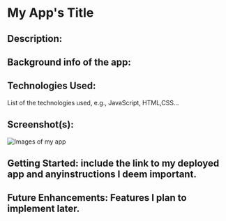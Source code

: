 # **My App's Title**

## Description:


## Background info of the app:

## Technologies Used:
List of the technologies used, e.g., JavaScript, HTML,CSS...

## Screenshot(s): 
![Images of my app]("https://github.com/KZKS01/Project-1/blob/master/images/APP%20img.PNG?raw=true")

## Getting Started: include the link to my deployed app and anyinstructions I deem important.

## Future Enhancements: Features I plan to implement later.